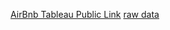 [AirBnb Tableau Public Link](https://public.tableau.com/app/profile/alokranjan.in/viz/AirBnBProject_16794896824020/Dashboard1)
[raw data](https://www.kaggle.com/datasets/alexanderfreberg/airbnb-listings-2016-dataset)
